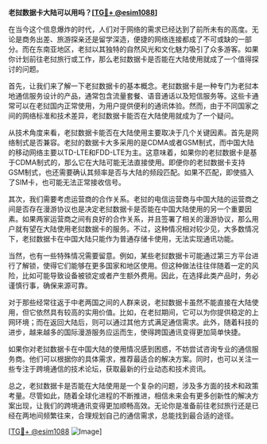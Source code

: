 **老挝数据卡大陆可以用吗？[[TG💪+ @esim1088](https://t.me/s/esim1088)]**

在当今这个信息爆炸的时代，人们对于网络的需求已经达到了前所未有的高度。无论是商务出差、旅游探亲还是留学深造，便捷的网络连接都成了不可或缺的一部分。而在东南亚地区，老挝以其独特的自然风光和文化魅力吸引了众多游客。如果你计划前往老挝旅行或工作，那么老挝数据卡是否能在大陆使用就成了一个值得探讨的问题。

首先，让我们来了解一下老挝数据卡的基本概念。老挝数据卡是一种专门为老挝本地通信服务设计的产品，通常包含流量套餐、语音通话以及短信服务等。这些卡通常可以在老挝国内正常使用，为用户提供便利的通讯体验。然而，由于不同国家之间的网络标准和技术差异，老挝数据卡能否在大陆使用就成为了一个疑问。

从技术角度来看，老挝数据卡能否在大陆使用主要取决于几个关键因素。首先是网络制式是否兼容。老挝的数据卡大多采用的是CDMA或者GSM制式，而中国大陆的移动网络主要以TD-LTE和FDD-LTE为主。这意味着，如果你的老挝数据卡是基于CDMA制式的，那么它在大陆可能无法直接使用。即便你的老挝数据卡支持GSM制式，也还需要确认其频率是否与大陆的频段匹配。如果不匹配，即使插入了SIM卡，也可能无法正常接收信号。

其次，我们需要考虑运营商的合作关系。老挝的电信运营商与中国大陆的运营商之间是否存在漫游协议也是决定老挝数据卡是否能在中国大陆使用的另一个重要因素。如果两家运营商之间有良好的合作关系，并且签署了相关的漫游协议，那么用户就有望在大陆使用老挝数据卡的服务。不过，这种情况相对较少见，大多数情况下，老挝数据卡在中国大陆只能作为普通存储卡使用，无法实现通讯功能。

当然，也有一些特殊情况需要留意。例如，某些老挝数据卡可能通过第三方平台进行了解锁，使得它们能够在更多国家和地区使用。但这种做法往往伴随着一定的风险，比如可能导致设备被锁定或者产生额外费用。因此，在选择此类产品时，务必谨慎行事，确保来源可靠。

对于那些经常往返于中老两国之间的人群来说，老挝数据卡虽然不能直接在大陆使用，但它依然具有较高的实用价值。比如，在老挝期间，它可以为你提供稳定的上网环境；而在返回大陆后，则可以通过其他方式满足通信需求。此外，随着科技的进步，越来越多的国际漫游服务应运而生，使得跨国通讯变得更加简单快捷。

如果你对老挝数据卡在中国大陆的使用情况感到困惑，不妨尝试咨询专业的通信服务商。他们可以根据你的具体需求，推荐最适合的解决方案。同时，也可以关注一些专注于跨境通信的技术论坛，获取最新的行业动态和技术资讯。

总之，老挝数据卡是否能在大陆使用是一个复杂的问题，涉及多方面的技术和政策考量。尽管如此，随着全球化进程的不断推进，相信未来会有更多创新性的解决方案出现，让我们的跨境通讯变得更加顺畅高效。无论你是准备前往老挝旅行还是已经在两地间频繁往来，合理规划自己的通信需求，总能找到最合适的途径。

[[TG💪+ @esim1088](https://t.me/s/esim1088) ![Image](https://i.postimg.cc/4NQfJmqS/Snipaste-2025-05-13-00-14-12.png)]